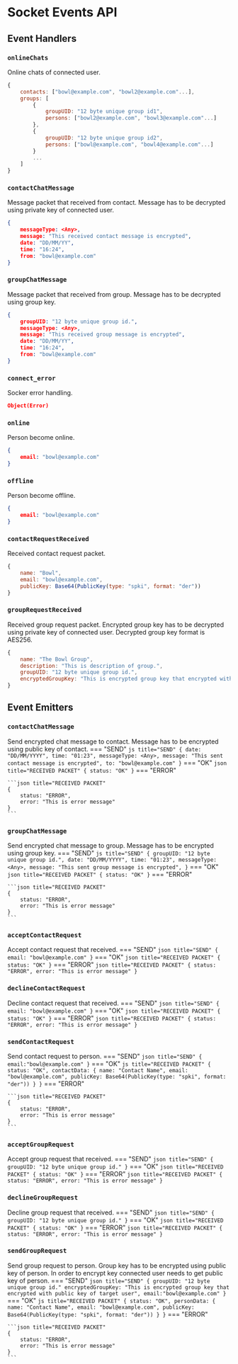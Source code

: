 # Socket Events API
## **Event Handlers**
### **``onlineChats``**
Online chats of connected user.
```js title="RECEIVED PACKET"
{
    contacts: ["bowl@example.com", "bowl2@example.com"...],
    groups: [
        {
            groupUID: "12 byte unique group id1",
            persons: ["bowl2@example.com", "bowl3@example.com"...]
        },
        {
            groupUID: "12 byte unique group id2",
            persons: ["bowl@example.com", "bowl4@example.com"...]
        }
        ...
    ]
}
```
### **``contactChatMessage``**
Message packet that received from contact. Message has to be decrypted using private key of connected user.
```json title="RECEIVED PACKET"
{
    messageType: <Any>,
    message: "This received contact message is encrypted",
    date: "DD/MM/YY",
    time: "16:24",
    from: "bowl@example.com"
}
```
### **``groupChatMessage``**
Message packet that received from group. Message has to be decrypted using group key.
```json title="RECEIVED PACKET"
{
    groupUID: "12 byte unique group id.",
    messageType: <Any>,
    message: "This received group message is encrypted",
    date: "DD/MM/YY",
    time: "16:24",
    from: "bowl@example.com"
}
```
### **``connect_error``**
Socker error handling.
```json title="RECEIVED PACKET"
Object(Error)
```
### **``online``**
Person become online.
```json title="RECEIVED PACKET"
{
    email: "bowl@example.com"
}
```
### **``offline``**
Person become offline.
```json title="RECEIVED PACKET"
{
    email: "bowl@example.com"
}
```
### **``contactRequestReceived``**
Received contact request packet.
```js title="RECEIVED PACKET"
{
    name: "Bowl",
    email: "bowl@example.com",
    publicKey: Base64(PublicKey(type: "spki", format: "der"))
}
```
### **``groupRequestReceived``**
Received group request packet. Encrypted group key has to be decrypted using private key of connected user. Decrypted group key format is AES256.
```js title="RECEIVED PACKET"
{
    name: "The Bowl Group",
    description: "This is description of group.",
    groupUID: "12 byte unique group id.",
    encryptedGroupKey: "This is encrypted group key that encrypted with public key of connected user"
}
```
## **Event Emitters**
### **``contactChatMessage``**
Send encrypted chat message to contact. Message has to be encrypted using public key of contact.
=== "SEND"
    ``` js title="SEND"
    {
        date: "DD/MM/YYYY",
        time: "01:23",
        messageType: <Any>,
        message: "This sent contact message is encrypted",
        to: "bowl@example.com"
    }
    ```
=== "OK"
    ``` json title="RECEIVED PACKET"
    {
        status: "OK"
    }
    ```
=== "ERROR"

    ```json title="RECEIVED PACKET"
    {
        status: "ERROR",
        error: "This is error message"
    }
    ```
### **``groupChatMessage``**
Send encrypted chat message to group. Message has to be encrypted using group key.
=== "SEND"
    ``` js title="SEND"
    {
        groupUID: "12 byte unique group id.",
        date: "DD/MM/YYYY",
        time: "01:23",
        messageType: <Any>,
        message: "This sent group message is encrypted",
    }
    ```
=== "OK"
    ``` json title="RECEIVED PACKET"
    {
        status: "OK"
    }
    ```
=== "ERROR"

    ```json title="RECEIVED PACKET"
    {
        status: "ERROR",
        error: "This is error message"
    }
    ```
### **``acceptContactRequest``**
Accept contact request that received.
=== "SEND"
    ``` json title="SEND"
    {
        email: "bowl@example.com"
    }
    ```
=== "OK"
    ``` json title="RECEIVED PACKET"
    {
        status: "OK"
    }
    ```
=== "ERROR"
    ```json title="RECEIVED PACKET"
    {
        status: "ERROR",
        error: "This is error message"
    }
    ```
### **``declineContactRequest``**
Decline contact request that received.
=== "SEND"
    ``` json title="SEND"
    {
        email: "bowl@example.com"
    }
    ```
=== "OK"
    ``` json title="RECEIVED PACKET"
    {
        status: "OK"
    }
    ```
=== "ERROR"
    ```json title="RECEIVED PACKET"
    {
        status: "ERROR",
        error: "This is error message"
    }
    ```
### **``sendContactRequest``**
Send contact request to person.
=== "SEND"
    ``` json title="SEND"
    {
        email:"bowl@example.com"
    }
    ```
=== "OK"
    ``` js title="RECEIVED PACKET"
    {
        status: "OK",
        contactData: {
            name: "Contact Name",
            email: "bowl@example.com",
            publicKey: Base64(PublicKey(type: "spki", format: "der"))
        }
    }
    ```
=== "ERROR"

    ```json title="RECEIVED PACKET"
    {
        status: "ERROR",
        error: "This is error message"
    }
    ```
### **``acceptGroupRequest``**
Accept group request that received.
=== "SEND"
    ``` json title="SEND"
    {
        groupUID: "12 byte unique group id."
    }
    ```
=== "OK"
    ``` json title="RECEIVED PACKET"
    {
        status: "OK"
    }
    ```
=== "ERROR"
    ```json title="RECEIVED PACKET"
    {
        status: "ERROR",
        error: "This is error message"
    }
    ```
### **``declineGroupRequest``**
Decline group request that received.
=== "SEND"
    ``` json title="SEND"
    {
        groupUID: "12 byte unique group id."
    }
    ```
=== "OK"
    ``` json title="RECEIVED PACKET"
    {
        status: "OK"
    }
    ```
=== "ERROR"
    ```json title="RECEIVED PACKET"
    {
        status: "ERROR",
        error: "This is error message"
    }
    ```
### **``sendGroupRequest``**
Send group request to person. Group key has to be encrypted using public key of person. In order to encrypt key connected user needs to get public key of person.
=== "SEND"
    ``` json title="SEND"
    {
        groupUID: "12 byte unique group id."
        encryptedGroupKey: "This is encrypted group key that encrypted with public key of target user",
        email:"bowl@example.com"
    }
    ```
=== "OK"
    ``` js title="RECEIVED PACKET"
    {
        status: "OK",
        personData: {
            name: "Contact Name",
            email: "bowl@example.com",
            publicKey: Base64(PublicKey(type: "spki", format: "der"))
        }
    }
    ```
=== "ERROR"

    ```json title="RECEIVED PACKET"
    {
        status: "ERROR",
        error: "This is error message"
    }
    ```
